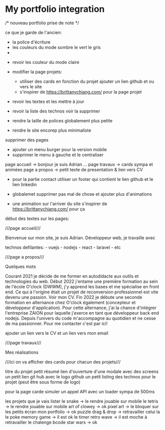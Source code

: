 # My portfolio integration

/* nouveau portfolio prise de note */

ce que je garde de l'ancien:
- la police d'écriture
- les couleurs du mode sombre le vert le gris
- 

<!-- idées pour les modifications -->
- revoir les couleur du mode claire
- modifier la page projets:
    - utiliser des cards en fonction du projet ajouter un lien github et ou vers le site
    - s'inspirer de https://brittanychiang.com/ pour la page projet

- revoir les textes et les mettre à jour
- revoir la liste des technos voir la supprimer

- rendre la taille de polices globalement plus petite
- rendre le site encorep plus minimaliste

supprimer des pages

- ajouter un menu burger pour la version mobile
- supprimer le menu à gauche et le centraliser

page accueil -> bonjour je suis Adrian ...
page travaux -> cards sympa et animées
page a propos -> petit texte de presentation & lien vers CV

- pour la partie contact utiliser un footer qui contient le lien github et le lien linkedin 

- globalemet supprimer pas mal de chose et ajouter plus d'animations

- une animation sur l'arriver du site s'inspirer de https://brittanychiang.com/ pour ça

début des textes sur les pages:

///page accueil///

Bienvenue sur mon site, je suis Adrian.
Développeur web, je travaille avec

technos defilantes: 
    - vuejs
    - nodejs
    - react
    - laravel
    - etc
    
///page a propos///

Quelques mots

Courant 2021 je décide de me former en autodidacte aux outils et technologies du web.
Début 2022 j'entame une première formation au sein de l'école O'clock (DWWM), j'y apprend les bases et me spécialise en front end.
Ce qui à l'origine était un projet de reconversion professionnel est vite devenu une passion. Voir mon CV. 
Fin 2022 je débute une seconde formation en alternance chez O'clock également (concepteur et développeur d'application).
Pour cette alternance, j'ai la chance d'intégrer l'entreprise ZAION
pour laquelle j'exerce en tant que développeur back end nodejs.
Depuis l'univers du code m'accompagne au quotidien et ne cesse de ma passionner.
Pour me contacter c'est par ici!

ajouter un lien vers le CV et un lien vers mon email

///page travaux///

Mes réalisations

///ici on va afficher des cards pour chacun des projets///

titre du projet
petit résumé
lien d'ouverture d'une modale avec des screens
un petit lien git hub avec le logo github
un petit listing des technos pour le projet (peut être sous forme de logo)


pour la page carde simuler un appel API avec un loader sympa de 500ms

les projets que je vais lister 
le snake -> le rendre jouable sur mobile
le tetris -> le rendre jouable sur mobile
art of clowey -> ok
pixel art -> le bloquer sur les petits écran
mon portfolio -> ok
puzzle drag & drop -> retravailler celui la
le poke memory game -> il est ok
le timer retro wave -> il est moche à retravailler
le chalenge bcode star wars -> ok




